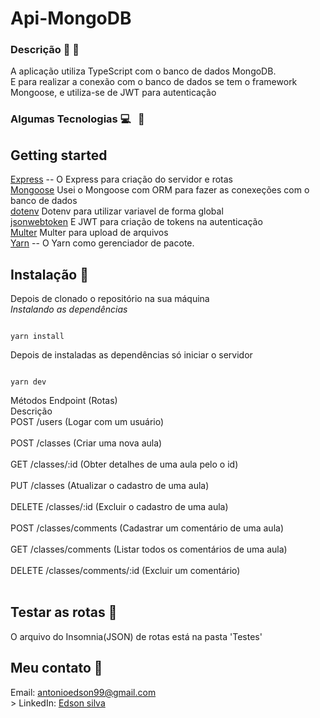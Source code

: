 # Api-MongoDB

### Descrição :memo: :page_facing_up:
A aplicação utiliza TypeScript com o banco de dados MongoDB. <br>
E para realizar a conexão com o banco de dados se tem o framework Mongoose, e utiliza-se de JWT para autenticação

### Algumas Tecnologias 💻   &nbsp; :iphone: <br>

## Getting started
[Express](https://expressjs.com/pt-br/) -- O Express para criação do servidor e rotas <br>
[Mongoose](https://www.mongodb.com/) Usei o Mongoose com ORM para fazer as conexeções com o banco de dados <br>
[dotenv](https://www.npmjs.com/package/dotenv) Dotenv para utilizar variavel de forma global <br>
[jsonwebtoken](https://jwt.io/) E JWT para criação de tokens na autenticação <br>
[Multer](https://www.npmjs.com/package/multer) Multer para upload de arquivos <br>
[Yarn](https://yarnpkg.com/) -- O Yarn como gerenciador de pacote. <br>


## Instalação :wrench:
Depois de clonado o repositório na sua máquina<br>
*Instalando as dependências*
```

yarn install

```

Depois de instaladas as dependências só iniciar o servidor<br>
```

yarn dev

```
Métodos	Endpoint (Rotas)	<br>Descrição <br>
POST	/users	(Logar com um usuário) <br><br>
POST	/classes	(Criar uma nova aula) <br><br>
GET	/classes/:id	(Obter detalhes de uma aula pelo o id) <br><br>
PUT	/classes	(Atualizar o cadastro de uma aula)<br><br>
DELETE	/classes/:id	(Excluir o cadastro de uma aula) <br><br>
POST	/classes/comments	(Cadastrar um comentário de uma aula) <br><br>
GET	/classes/comments	(Listar todos os comentários de uma aula) <br><br>
DELETE	/classes/comments/:id	(Excluir um comentário) <br><br>
		


## Testar as rotas :wrench:

O arquivo do Insomnia(JSON) de rotas está na pasta 'Testes'


## Meu contato :wrench:
Email: antonioedson99@gmail.com <br>>
LinkedIn: [Edson silva](https://www.linkedin.com/in/edson-da-silva-882608135/)

